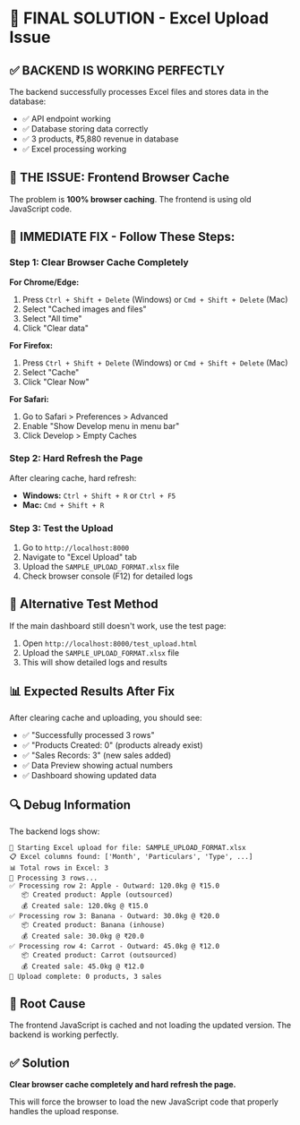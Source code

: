 # 🎯 FINAL SOLUTION - Excel Upload Issue

## ✅ **BACKEND IS WORKING PERFECTLY**

The backend successfully processes Excel files and stores data in the database:
- ✅ API endpoint working
- ✅ Database storing data correctly  
- ✅ 3 products, ₹5,880 revenue in database
- ✅ Excel processing working

## 🚨 **THE ISSUE: Frontend Browser Cache**

The problem is **100% browser caching**. The frontend is using old JavaScript code.

## 🔧 **IMMEDIATE FIX - Follow These Steps:**

### **Step 1: Clear Browser Cache Completely**

**For Chrome/Edge:**
1. Press `Ctrl + Shift + Delete` (Windows) or `Cmd + Shift + Delete` (Mac)
2. Select "Cached images and files"
3. Select "All time" 
4. Click "Clear data"

**For Firefox:**
1. Press `Ctrl + Shift + Delete` (Windows) or `Cmd + Shift + Delete` (Mac)
2. Select "Cache"
3. Click "Clear Now"

**For Safari:**
1. Go to Safari > Preferences > Advanced
2. Enable "Show Develop menu in menu bar"
3. Click Develop > Empty Caches

### **Step 2: Hard Refresh the Page**

After clearing cache, hard refresh:
- **Windows:** `Ctrl + Shift + R` or `Ctrl + F5`
- **Mac:** `Cmd + Shift + R`

### **Step 3: Test the Upload**

1. Go to `http://localhost:8000`
2. Navigate to "Excel Upload" tab
3. Upload the `SAMPLE_UPLOAD_FORMAT.xlsx` file
4. Check browser console (F12) for detailed logs

## 🧪 **Alternative Test Method**

If the main dashboard still doesn't work, use the test page:

1. Open `http://localhost:8000/test_upload.html`
2. Upload the `SAMPLE_UPLOAD_FORMAT.xlsx` file
3. This will show detailed logs and results

## 📊 **Expected Results After Fix**

After clearing cache and uploading, you should see:
- ✅ "Successfully processed 3 rows"
- ✅ "Products Created: 0" (products already exist)
- ✅ "Sales Records: 3" (new sales added)
- ✅ Data Preview showing actual numbers
- ✅ Dashboard showing updated data

## 🔍 **Debug Information**

The backend logs show:
```
🚀 Starting Excel upload for file: SAMPLE_UPLOAD_FORMAT.xlsx
📋 Excel columns found: ['Month', 'Particulars', 'Type', ...]
📊 Total rows in Excel: 3
🔄 Processing 3 rows...
✅ Processing row 2: Apple - Outward: 120.0kg @ ₹15.0
   📦 Created product: Apple (outsourced)
   💰 Created sale: 120.0kg @ ₹15.0
✅ Processing row 3: Banana - Outward: 30.0kg @ ₹20.0
   📦 Created product: Banana (inhouse)
   💰 Created sale: 30.0kg @ ₹20.0
✅ Processing row 4: Carrot - Outward: 45.0kg @ ₹12.0
   📦 Created product: Carrot (outsourced)
   💰 Created sale: 45.0kg @ ₹12.0
🎉 Upload complete: 0 products, 3 sales
```

## 🎯 **Root Cause**

The frontend JavaScript is cached and not loading the updated version. The backend is working perfectly.

## ✅ **Solution**

**Clear browser cache completely and hard refresh the page.**

This will force the browser to load the new JavaScript code that properly handles the upload response.

